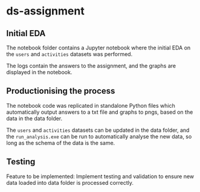 # ds-assignment

## Initial EDA
The notebook folder contains a Jupyter notebook where the initial EDA on the `users` and `activities` datasets was performed. 

The logs contain the answers to the assignment, and the graphs are displayed in the notebook.

## Productionising the process

The notebook code was replicated in standalone Python files which automatically output answers to a txt file and graphs to pngs, based on the data in the data folder.

The `users` and `activities` datasets can be updated in the data folder, and the `run_analysis.exe` can be run to automatically analyse the new data, so long as the schema of the data is the same.

## Testing

Feature to be implemented: Implement testing and validation to ensure new data loaded into data folder is processed correctly.

